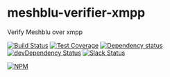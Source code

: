 # meshblu-verifier-xmpp
Verify Meshblu over xmpp

[![Build Status](https://travis-ci.org/octoblu/meshblu-verifier-xmpp.svg?branch=master)](https://travis-ci.org/octoblu/meshblu-verifier-xmpp)
[![Test Coverage](https://codecov.io/gh/octoblu/meshblu-verifier-xmpp/branch/master/graph/badge.svg)](https://codecov.io/gh/octoblu/meshblu-verifier-xmpp)
[![Dependency status](http://img.shields.io/david/octoblu/meshblu-verifier-xmpp.svg?style=flat)](https://david-dm.org/octoblu/meshblu-verifier-xmpp)
[![devDependency Status](http://img.shields.io/david/dev/octoblu/meshblu-verifier-xmpp.svg?style=flat)](https://david-dm.org/octoblu/meshblu-verifier-xmpp#info=devDependencies)
[![Slack Status](http://community-slack.octoblu.com/badge.svg)](http://community-slack.octoblu.com)

[![NPM](https://nodei.co/npm/meshblu-verifier-xmpp.svg?style=flat)](https://npmjs.org/package/meshblu-verifier-xmpp)

